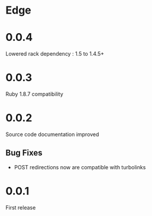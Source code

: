 # Edge


# 0.0.4

Lowered rack dependency : 1.5 to 1.4.5+


# 0.0.3

Ruby 1.8.7 compatibility


# 0.0.2

Source code documentation improved

## Bug Fixes
* POST redirections now are compatible with turbolinks


# 0.0.1

First release
